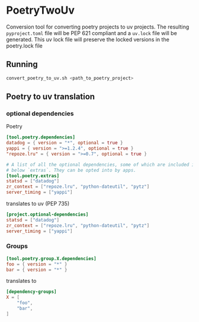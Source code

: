 # PoetryTwoUv
Conversion tool for converting poetry projects to uv projects. 
The resulting `pyproject.toml` file will be PEP 621 compliant and a `uv.lock` file will be generated.
This uv lock file will preserve the locked versions in the poetry.lock file


## Running
```bash
convert_poetry_to_uv.sh <path_to_poetry_project>
```


## Poetry to uv translation

### optional dependencies
Poetry 
```toml
[tool.poetry.dependencies]
datadog = { version = "*", optional = true }
yappi = { version = ">=1.2.4", optional = true }
"repoze.lru" = { version = ">=0.7", optional = true }

# A list of all the optional dependencies, some of which are included in the
# below `extras`. They can be opted into by apps.
[tool.poetry.extras]
statsd = ["datadog"]
zr_context = ["repoze.lru", "python-dateutil", "pytz"]
server_timing = ["yappi"]
```
translates to uv (PEP 735)
```toml
[project.optional-dependencies]
statsd = ["datadog"]
zr_context = ["repoze.lru", "python-dateutil", "pytz"]
server_timing = ["yappi"]
```

### Groups
```toml
[tool.poetry.group.X.dependencies]
foo = { version = "*" }
bar = { version = "*" }
```
translates to 
```toml
[dependency-groups]
X = [
    "foo", 
    "bar",
]
```
